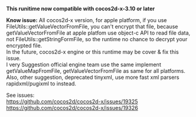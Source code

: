 **This runitime now compatible with cocos2d-x-3.10 or later**

**Know issue:**
 All cocos2d-x version, for apple platform, if you use FileUtils::getValueVectorFromFile, you can't encrypt that file, because getValueVectorFromFile at apple platfom use object-c API to read file data, not FileUtils::getStringFormFile, so the runtime no chance to decrypt your encrypted file.  
In the future, cocos2d-x engine or this runtime may be cover & fix this issue.  
I very Suggestion official engine team use the same implement getValueMapFromFile, getValueVectorFromFile as same for all platforms.  
Also, other suggestion, deprecated tinyxml, use more fast xml parsers rapidxml/pugixml to instead.  

See issues:   
https://github.com/cocos2d/cocos2d-x/issues/19325  
https://github.com/cocos2d/cocos2d-x/issues/19326  
